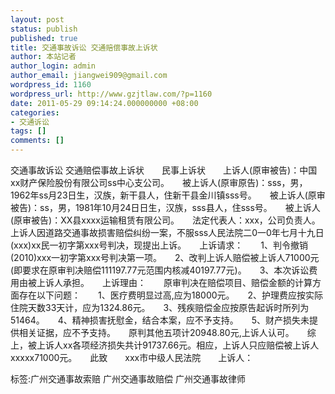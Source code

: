 ```yaml
---
layout: post
status: publish
published: true
title: 交通事故诉讼 交通赔偿事故上诉状
author: 本站记者
author_login: admin
author_email: jiangwei909@gmail.com
wordpress_id: 1160
wordpress_url: http://www.gzjtlaw.com/?p=1160
date: 2011-05-29 09:14:24.000000000 +08:00
categories:
- 交通诉讼
tags: []
comments: []
---
```

交通事故诉讼 交通赔偿事故上诉状　　民事上诉状　　上诉人(原审被告)：中国xx财产保险股份有限公司ss中心支公司。　　被上诉人(原审原告)：sss，男，1962年ss月23日生，汉族，新干县人，住新干县金川镇sss号。　　被上诉人(原审被告)：ss，男，1981年10月24日日生，汉族，sss县人，住sss号。　　被上诉人(原审被告)：XX县xxxx运输租赁有限公司。　　法定代表人：xxx，公司负责人。　　上诉人因道路交通事故损害赔偿纠纷一案，不服sss人民法院二0一0年七月十九日(xxx)xx民一初字第xxx号判决，现提出上诉。　　上诉请求：　　1、判令撤销(2010)xxx一初字第xxx号判决第一项。　　2、改判上诉人赔偿被上诉人71000元(即要求在原审判决赔偿111197.77元范围内核减40197.77元)。　　3、本次诉讼费用由被上诉人承担。　　上诉理由：　　原审判决在赔偿项目、赔偿金额的计算方面存在以下问题：　　1、医疗费明显过高,应为18000元。　　2、护理费应按实际住院天数33天计，应为1324.86元。　　3、残疾赔偿金应按原告起诉时所列为51464。　　4、精神损害抚慰金，结合本案，应不予支持。　　5、财产损失未提供相关证据，应不予支持。　　原判其他五项计20948.80元,上诉人认可。　　综上，被上诉人xx各项经济损失共计91737.66元。相应，上诉人只应赔偿被上诉人xxxxx71000元。　　此致　　xxx市中级人民法院　　上诉人：标签:广州交通事故索赔 广州交通事故赔偿 广州交通事故律师
